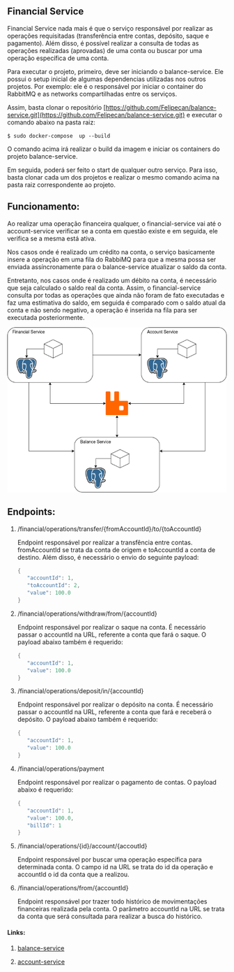 ## Financial Service

Financial Service nada mais é que o serviço responsável por realizar as operações requisitadas (transferência entre contas, depósito, saque e pagamento). Além disso, é possível realizar a consulta de todas as operações realizadas (aprovadas) de uma conta ou buscar por uma operação específica de uma conta.

Para executar o projeto, primeiro, deve ser iniciando o balance-service. Ele possui o setup inicial de algumas dependencias utilizadas nos outros projetos. Por exemplo: ele é o responsável por iniciar o container do RabbitMQ e as networks compartilhadas entre os serviços.

Assim, basta clonar o repositório [https://github.com/Felipecan/balance-service.git](https://github.com/Felipecan/balance-service.git) e executar o comando abaixo na pasta raiz:

```text
$ sudo docker-compose  up --build
```

O comando acima irá realizar o build da imagem e iniciar os containers do projeto balance-service.  

Em seguida, poderá ser feito o start de qualquer outro serviço. Para isso, basta clonar cada um dos projetos e realizar o mesmo comando acima na pasta raiz correspondente ao projeto.

## Funcionamento:

Ao realizar uma operação financeira qualquer, o financial-service vai até o account-service verificar se a conta em questão existe e em seguida, ele verifica se a mesma está ativa. 

Nos casos onde é realizado um crédito na conta, o serviço basicamente insere a operação em uma fila do RabbiMQ para que a mesma possa ser enviada assíncronamente para o balance-service atualizar o saldo da conta. 

Entretanto, nos casos onde é realizado um débito na conta, é necessário que seja calculado o saldo real da conta. Assim, o financial-service consulta por todas as operações que ainda não foram de fato executadas e faz uma estimativa do saldo, em seguida é comparado com o saldo atual da conta e não sendo negativo, a operação é inserida na fila para ser executada posteriormente.

![](./imgs/wallet.drawio.png)

## Endpoints:

1. /financial/operations/transfer/{fromAccountId}/to/{toAccountId}

   Endpoint responsável por realizar a transfência entre contas. fromAccountId se trata da conta de origem e toAccountId a conta de destino. Além disso, é necessário o envio do seguinte payload:
   
   
   ```java
   {
      "accountId": 1,
      "toAccountId": 2,
      "value": 100.0
   }
   ```
   
2. /financial/operations/withdraw/from/{accountId}

   Endpoint responsável por realizar o saque na conta. É necessário passar o accountId na URL, referente a conta que fará o saque. O payload abaixo também é requerido:
   
   ```java
   {
      "accountId": 1,
      "value": 100.0
   }
   ```   
   
3. /financial/operations/deposit/in/{accountId}

   Endpoint responsável por realizar o depósito na conta. É necessário passar o accountId na URL, referente a conta que fará e receberá o depósito. O payload abaixo também é requerido:
   
   ```java
   {
      "accountId": 1,
      "value": 100.0
   }
   ```  
   
4. /financial/operations/payment

   Endpoint responsável por realizar o pagamento de contas. O payload abaixo é requerido:
   
   ```java
   {
      "accountId": 1,
      "value": 100.0,
      "billId": 1
   }
   ```  
   
5. /financial/operations/{id}/account/{accoutId}

	Endpoint responsável por buscar uma operação específica para determinada conta. O campo id na URL se trata do id da operação e accountId o id da conta que a realizou.


6. /financial/operations/from/{accountId}

	Endpoint responsável por trazer todo histórico de movimentações financeiras realizada pela conta. O parâmetro accountId na URL se trata da conta que será consultada para realizar a busca do histórico.
   

#### Links:

1. [balance-service](https://github.com/Felipecan/balance-service.git)

2. [account-service](https://github.com/Felipecan/account-service.git)